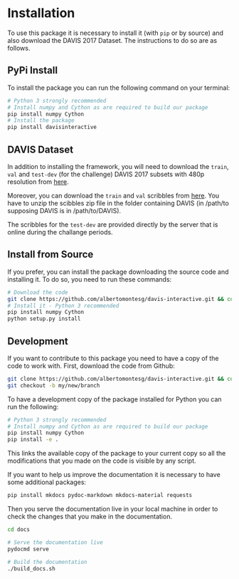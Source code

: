 # Installation

To use this package it is necessary to install it (with `pip` or by source) and also download the DAVIS 2017 Dataset. The instructions to do so are as follows.

## PyPi Install

To install the package you can run the following command on your terminal:

```bash
# Python 3 strongly recommended
# Install numpy and Cython as are required to build our package
pip install numpy Cython
# Install the package
pip install davisinteractive
```

## DAVIS Dataset

In addition to installing the framework, you will need to download the `train`, `val` and `test-dev` (for the challenge) DAVIS 2017 subsets with 480p resolution from <a href="http://davischallenge.org/davis2017/code.html" target="_blank">here</a>.

Moreover, you can download the `train` and `val` scribbles from <a href="https://data.vision.ee.ethz.ch/csergi/share/DAVIS-Interactive/DAVIS-2017-scribbles-trainval.zip" target="_blank">here</a>.
You have to unzip the scibbles zip file in the folder containing DAVIS (in /path/to supposing DAVIS is in /path/to/DAVIS).

The scribbles for the `test-dev` are provided directly by the server that is online during the challange periods.

## Install from Source

If you prefer, you can install the package downloading the source code and installing it. To do so, you need to run these commands:

```bash
# Download the code
git clone https://github.com/albertomontesg/davis-interactive.git && cd davis-interactive
# Install it - Python 3 recommended
pip install numpy Cython
python setup.py install
```

## Development

If you want to contribute to this package you need to have a copy of the code to work with. First, download the code from Github:

```bash
git clone https://github.com/albertomontesg/davis-interactive.git && cd davis-interactive
git checkout -b my/new/branch
```

To have a development copy of the package installed for Python you can run the following:

```bash
# Python 3 strongly recommended
# Install numpy and Cython as are required to build our package
pip install numpy Cython
pip install -e .
```

This links the available copy of the package to your current copy so all the modifications that you made on the code is visible by any script.

If you want to help us improve the documentation it is necessary to have some additional packages:

```bash
pip install mkdocs pydoc-markdown mkdocs-material requests
```

Then you serve the documentation live in your local machine in order to check the changes that you make in the documentation.

```bash
cd docs

# Serve the documentation live
pydocmd serve

# Build the documentation
./build_docs.sh
```

